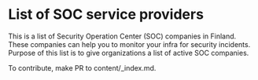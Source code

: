 # List of SOC service providers

This is a list of Security Operation Center (SOC) companies in Finland. These companies can help you to monitor your infra for security incidents. Purpose of this list is to give organizations a list of active SOC companies.

To contribute, make PR to content/_index.md.
